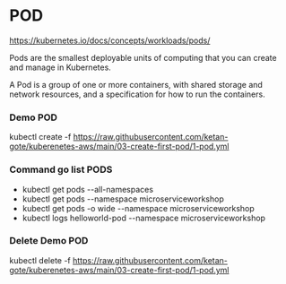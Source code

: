 # POD

https://kubernetes.io/docs/concepts/workloads/pods/

Pods are the smallest deployable units of computing that you can create and manage in Kubernetes.

A Pod is a group of one or more containers, with shared storage and network resources, and a specification for how to run the containers.


### Demo POD
kubectl create -f https://raw.githubusercontent.com/ketan-gote/kuberenetes-aws/main/03-create-first-pod/1-pod.yml

### Command go list  PODS 
  - kubectl get pods --all-namespaces
  - kubectl get pods --namespace microserviceworkshop
  - kubectl get pods -o wide --namespace microserviceworkshop
  - kubectl logs helloworld-pod --namespace microserviceworkshop


### Delete Demo POD
kubectl delete -f https://raw.githubusercontent.com/ketan-gote/kuberenetes-aws/main/03-create-first-pod/1-pod.yml





